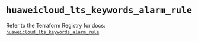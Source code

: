 # `huaweicloud_lts_keywords_alarm_rule`

Refer to the Terraform Registry for docs: [`huaweicloud_lts_keywords_alarm_rule`](https://registry.terraform.io/providers/huaweicloud/huaweicloud/1.71.1/docs/resources/lts_keywords_alarm_rule).

